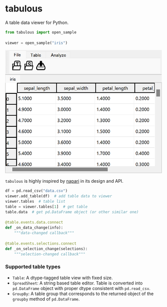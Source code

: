 # tabulous

A table data viewer for Python.

```python
from tabulous import open_sample

viewer = open_sample("iris")
```

![](image/viewer_iris.png)

`tabulous` is highly inspired by [napari](https://github.com/napari/napari) in its design and API.

```python
df = pd.read_csv("data.csv")
viewer.add_table(df)  # add table data to viewer
viewer.tables  # table list
table = viewer.tables[1]  # get table
table.data  # get pd.DataFrame object (or other similar one)

@table.events.data.connect
def _on_data_change(info):
    """data-changed callback"""

@table.events.selections.connect
def _on_selection_change(selections):
    """selection-changed callback"""

```

### Supported table types

- `Table`: A dtype-tagged table view with fixed size.
- `SpreadSheet`: A string based table editor. Table is converted into `pd.DataFrame` object with proper dtype consistent with `pd.read_csv`.
- `GroupBy`: A table group that corresponds to the returned object of the `groupby` method of `pd.DataFrame`.
